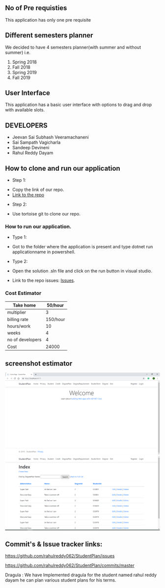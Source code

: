## No of Pre requisties 
This application has only one pre requisite 

## Different semesters planner 
We decided to have 4 semesters planner(with summer and without summer) i.e. 

1. Spring 2018
2. Fall 2018
3. Spring 2019 
4. Fall 2019 

## User Interface 
This application has a basic user interface with options to drag and drop with available slots.

## DEVELOPERS 
- Jeevan Sai Subhash Veeramachaneni
- Sai Sampath Vagicharla
- Sandeep Devineni
- Rahul Reddy Dayam 
## How to clone and run our application 

* Step 1: 
- Copy the link of our repo.
- [Link to the repo](https://github.com/rahulreddy062/StudentPlan)
* Step 2:
- Use tortoise git to clone our repo. 

### How to run our application. 

* Type 1:
- Got to the folder where the application is present and type dotnet run applicationname in powershell.
* Type 2: 
- Open the solution .sln file and click on the run button in visual studio.
* Link to the repo issues:  [Issues](https://github.com/rahulreddy062/StudentPlan/issues?q=is%3Aissue+is%3Aclosed).

### Cost Estimator 

| Take home         | 50/hour  |
|-------------------|----------|
| multiplier        | 3        |
| billing rate      | 150/hour |
| hours/work        | 10       |
| weeks             | 4        |
| no of developers  | 4        |
| Cost              | 24000    |

## screenshot estimator 

![](https://raw.githubusercontent.com/rahulreddy062/StudentPlan/master/1.PNG)
![](https://raw.githubusercontent.com/rahulreddy062/StudentPlan/master/2.PNG) 


## Commit's & Issue tracker links:
https://github.com/rahulreddy062/StudentPlan/issues


https://github.com/rahulreddy062/StudentPlan/commits/master

Dragula :
We have Implemented dragula for the student named rahul reddy dayam he can plan various student plans for his terms.

